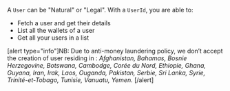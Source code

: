 A `User` can be "Natural" or "Legal". With a `UserId`, you are able to:
* Fetch a user and get their details
* List all the wallets of a user
* Get all your users in a list

[alert type="info"]NB: Due to anti-money laundering policy, we don’t accept the creation of user residing in : *Afghanistan, Bahamas, Bosnie Herzegovine, Botswana, Cambodge, Corée du Nord, Ethiopie, Ghana, Guyana, Iran, Irak, Laos, Ouganda, Pakistan, Serbie, Sri Lanka, Syrie, Trinité-et-Tobago, Tunisie, Vanuatu, Yemen.* [/alert]